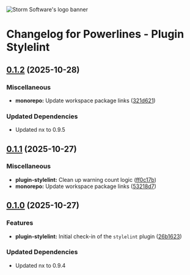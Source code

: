 ![Storm Software's logo banner](https://public.storm-cdn.com/brand-banner.png)

# Changelog for Powerlines - Plugin Stylelint

## [0.1.2](https://github.com/storm-software/powerlines/releases/tag/plugin-stylelint%400.1.2) (2025-10-28)

### Miscellaneous

- **monorepo:** Update workspace package links
  ([321d621](https://github.com/storm-software/powerlines/commit/321d621))

### Updated Dependencies

- Updated nx to 0.9.5

## [0.1.1](https://github.com/storm-software/powerlines/releases/tag/plugin-stylelint%400.1.1) (2025-10-27)

### Miscellaneous

- **plugin-stylelint:** Clean up warning count logic
  ([ff0c17b](https://github.com/storm-software/powerlines/commit/ff0c17b))
- **monorepo:** Update workspace package links
  ([53218d7](https://github.com/storm-software/powerlines/commit/53218d7))

## [0.1.0](https://github.com/storm-software/powerlines/releases/tag/plugin-stylelint%400.1.0) (2025-10-27)

### Features

- **plugin-stylelint:** Initial check-in of the `stylelint` plugin
  ([26b1623](https://github.com/storm-software/powerlines/commit/26b1623))

### Updated Dependencies

- Updated nx to 0.9.4
